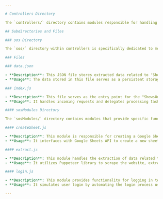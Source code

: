 ```yaml
---

# Controllers Directory

The `controllers/` directory contains modules responsible for handling incoming requests, processing data, and defining routes for different functionalities of the application.

## Subdirectories and Files

### sos Directory

The `sos/` directory within controllers is specifically dedicated to modules related to the "ShowsOnSale" functionality.

### Files

### data.json

- **Description**: This JSON file stores extracted data related to "ShowsOnSale", which can be accessed and used by other modules or components within the application.
- **Usage**: The data stored in this file serves as a persistent storage for information extracted from the "ShowsOnSale" platform, enabling easy retrieval and manipulation.

### index.js

- **Description**: This file serves as the entry point for the "ShowsOnSale" controllers, defining routes and request handlers for various endpoints related to "ShowsOnSale" functionality.
- **Usage**: It handles incoming requests and delegates processing tasks to appropriate modules or functions within the `sos/` directory.

#### sosModules Directory

The `sosModules/` directory contains modules that provide specific functionalities required by the "ShowsOnSale" controllers.

#### createSheet.js

- **Description**: This module is responsible for creating a Google Sheet and adding extracted data to it.
- **Usage**: It interfaces with Google Sheets API to create a new sheet, populate it with data, and return the URL of the created sheet.

#### extract.js

- **Description**: This module handles the extraction of data related to "ShowsOnSale" from the platform's website.
- **Usage**: It utilizes Puppeteer library to scrape the website, extract relevant information, and return it in a structured format.

#### login.js

- **Description**: This module provides functionality for logging in to the "ShowsOnSale" platform.
- **Usage**: It simulates user login by automating the login process using Puppeteer, providing access to authenticated features and data extraction capabilities.

---
```

